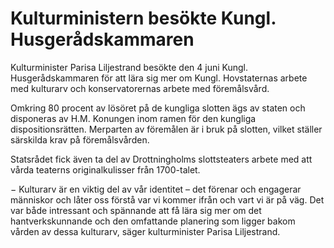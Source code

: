 # Kulturministern besökte Kungl. Husgerådskammaren

Kulturminister Parisa Liljestrand besökte den 4 juni Kungl. Husgerådskammaren för att lära sig mer om Kungl. Hovstaternas arbete med kulturarv och konservatorernas arbete med föremålsvård.

Omkring 80 procent av lösöret på de kungliga slotten ägs av staten och disponeras av H.M. Konungen inom ramen för den kungliga dispositionsrätten. Merparten av föremålen är i bruk på slotten, vilket ställer särskilda krav på föremålsvården.

Statsrådet fick även ta del av Drottningholms slottsteaters arbete med att vårda teaterns originalkulisser från 1700-talet.

− Kulturarv är en viktig del av vår identitet – det förenar och engagerar människor och låter oss förstå var vi kommer ifrån och vart vi är på väg. Det var både intressant och spännande att få lära sig mer om det hantverkskunnande och den omfattande planering som ligger bakom vården av dessa kulturarv, säger kulturminister Parisa Liljestrand.

